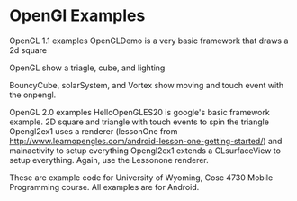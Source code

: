 OpenGl Examples
===========

OpenGL 1.1 examples
  OpenGLDemo is a very basic framework that draws a 2d square

  OpenGL  show a triagle, cube, and lighting

  BouncyCube, solarSystem, and Vortex  show moving and touch event with the onpengl.
  
OpenGL 2.0 examples
  HelloOpenGLES20 is google's basic framework example.  2D square and triangle with touch events to spin the triangle
  Opengl2ex1  uses a renderer (lessonOne from http://www.learnopengles.com/android-lesson-one-getting-started/) and mainactivity to setup everything
  Opengl2ex1  extends a GLsurfaceView to setup everything.  Again, use the Lessonone renderer.

These are example code for University of Wyoming, Cosc 4730 Mobile Programming course.
All examples are for Android.
